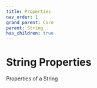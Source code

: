```yaml
---
title: Properties
nav_order: 1
grand_parent: Core
parent: String
has_children: true
---
```


# String Properties 
Properties of a String